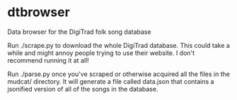 dtbrowser
=========

Data browser for the DigiTrad folk song database

Run ./scrape.py to download the whole DigiTrad database. This could take a
while and might annoy people trying to use their website. I don't recommend
running it at all!

Run ./parse.py once you've scraped or otherwise acquired all the files in the
mudcat/ directory. It will generate a file called data.json that contains
a jsonified version of all of the songs in the database.
